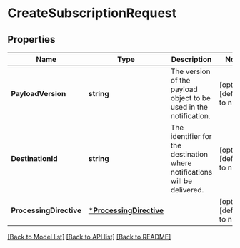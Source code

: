 # CreateSubscriptionRequest

## Properties
Name | Type | Description | Notes
------------ | ------------- | ------------- | -------------
**PayloadVersion** | **string** | The version of the payload object to be used in the notification. | [optional] [default to null]
**DestinationId** | **string** | The identifier for the destination where notifications will be delivered. | [optional] [default to null]
**ProcessingDirective** | [***ProcessingDirective**](ProcessingDirective.md) |  | [optional] [default to null]

[[Back to Model list]](../README.md#documentation-for-models) [[Back to API list]](../README.md#documentation-for-api-endpoints) [[Back to README]](../README.md)

